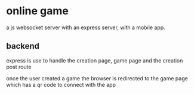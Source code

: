 # online game
a js websocket server with an express server, with a mobile app.

## backend
express is use to handle the creation page, game page and the creation post route

once the user created a game the browser is redirected to the game page which has a qr code to connect with the app